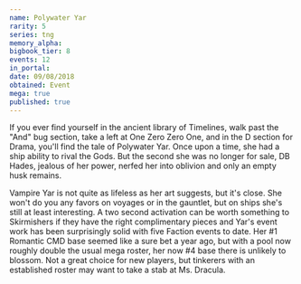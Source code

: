 ```yaml
---
name: Polywater Yar
rarity: 5
series: tng
memory_alpha:
bigbook_tier: 8
events: 12
in_portal:
date: 09/08/2018
obtained: Event
mega: true
published: true
---
```


If you ever find yourself in the ancient library of Timelines, walk past the "And" bug section, take a left at One Zero Zero One, and in the D section for Drama, you'll find the tale of Polywater Yar. Once upon a time, she had a ship ability to rival the Gods. But the second she was no longer for sale, DB Hades, jealous of her power, nerfed her into oblivion and only an empty husk remains.

Vampire Yar is not quite as lifeless as her art suggests, but it's close. She won't do you any favors on voyages or in the gauntlet, but on ships she's still at least interesting. A two second activation can be worth something to Skirmishers if they have the right complimentary pieces and Yar's event work has been surprisingly solid with five Faction events to date. Her #1 Romantic CMD base seemed like a sure bet a year ago, but with a pool now roughly double the usual mega roster, her now #4 base there is unlikely to blossom. Not a great choice for new players, but tinkerers with an established roster may want to take a stab at Ms. Dracula.
